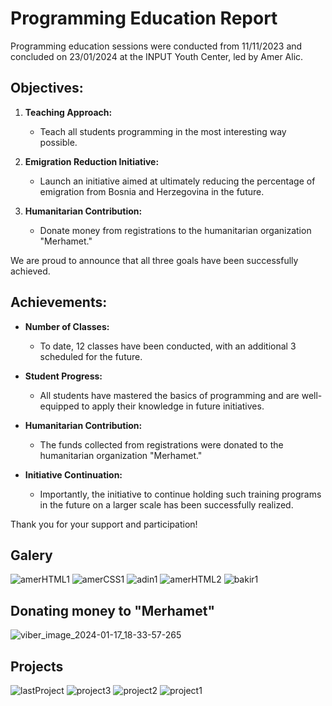 # Programming Education Report

Programming education sessions were conducted from 11/11/2023 and concluded on 23/01/2024 at the INPUT Youth Center, led by Amer Alic.

## Objectives:

1. **Teaching Approach:**
   - Teach all students programming in the most interesting way possible.

2. **Emigration Reduction Initiative:**
   - Launch an initiative aimed at ultimately reducing the percentage of emigration from Bosnia and Herzegovina in the future.

3. **Humanitarian Contribution:**
   - Donate money from registrations to the humanitarian organization "Merhamet."

We are proud to announce that all three goals have been successfully achieved.

## Achievements:

- **Number of Classes:**
  - To date, 12 classes have been conducted, with an additional 3 scheduled for the future.

- **Student Progress:**
  - All students have mastered the basics of programming and are well-equipped to apply their knowledge in future initiatives.

- **Humanitarian Contribution:**
  - The funds collected from registrations were donated to the humanitarian organization "Merhamet."

- **Initiative Continuation:**
  - Importantly, the initiative to continue holding such training programs in the future on a larger scale has been successfully realized.

Thank you for your support and participation!

## Galery

![amerHTML1](https://github.com/Amer-Alic/Programming-Education-2023/assets/111232965/f1614d89-f3fa-45fb-84be-0e25e87353b6)
![amerCSS1](https://github.com/Amer-Alic/Programming-Education-2023/assets/111232965/fed34c95-4397-4720-a5a6-f8e291954da2)
![adin1](https://github.com/Amer-Alic/Programming-Education-2023/assets/111232965/c43c7364-f8c9-413a-8a1c-66363938d16e)
![amerHTML2](https://github.com/Amer-Alic/Programming-Education-2023/assets/111232965/54f6a687-8e4a-426f-97f3-6eb21979190d)
![bakir1](https://github.com/Amer-Alic/Programming-Education-2023/assets/111232965/0b6e4e65-eb7e-455d-81a9-00715947adf0)

## Donating money to "Merhamet"

![viber_image_2024-01-17_18-33-57-265](https://github.com/Amer-Alic/Programming-Education-2023/assets/111232965/0cc942ee-2c4b-4d6d-be91-84ba9eac6a66)

## Projects

![lastProject](https://github.com/Amer-Alic/Programming-Education-2023/assets/111232965/471689b1-2743-4dc1-bf9f-cb554288f223)
![project3](https://github.com/Amer-Alic/Programming-Education-2023/assets/111232965/dbc2bd27-b0e8-49e5-af41-e9e3d0dd2e01)
![project2](https://github.com/Amer-Alic/Programming-Education-2023/assets/111232965/7a3801da-0184-44c0-805d-5c692a651c07)
![project1](https://github.com/Amer-Alic/Programming-Education-2023/assets/111232965/32487fe0-e72a-4048-aa4e-ac06a34f40c8)

